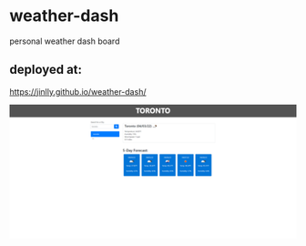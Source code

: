 # weather-dash
personal weather dash board

## deployed at:
https://jinlly.github.io/weather-dash/

![image](https://github.com/Jinlly/weather-dash/blob/4c1001fc2837ed00b4e071ba8ca15e5bcb1046e2/image.PNG)
